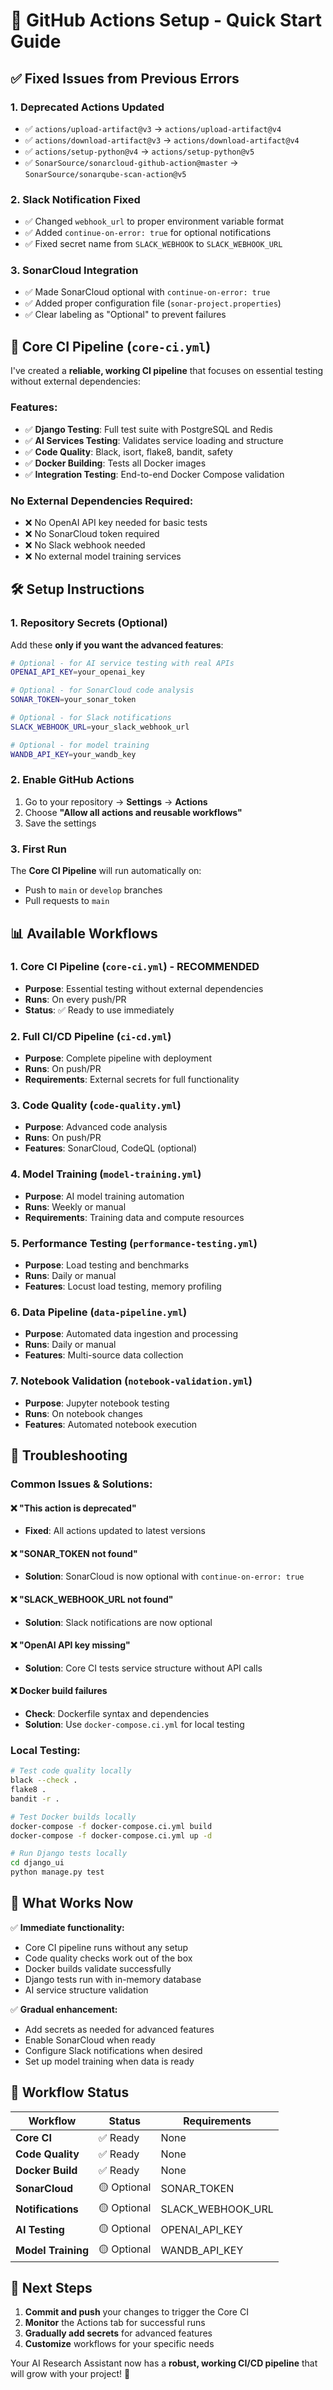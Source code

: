 # 🚀 GitHub Actions Setup - Quick Start Guide

## ✅ **Fixed Issues from Previous Errors**

### **1. Deprecated Actions Updated**

- ✅ `actions/upload-artifact@v3` → `actions/upload-artifact@v4`
- ✅ `actions/download-artifact@v3` → `actions/download-artifact@v4`
- ✅ `actions/setup-python@v4` → `actions/setup-python@v5`
- ✅ `SonarSource/sonarcloud-github-action@master` → `SonarSource/sonarqube-scan-action@v5`

### **2. Slack Notification Fixed**

- ✅ Changed `webhook_url` to proper environment variable format
- ✅ Added `continue-on-error: true` for optional notifications
- ✅ Fixed secret name from `SLACK_WEBHOOK` to `SLACK_WEBHOOK_URL`

### **3. SonarCloud Integration**

- ✅ Made SonarCloud optional with `continue-on-error: true`
- ✅ Added proper configuration file (`sonar-project.properties`)
- ✅ Clear labeling as "Optional" to prevent failures

## 🎯 **Core CI Pipeline** (`core-ci.yml`)

I've created a **reliable, working CI pipeline** that focuses on essential testing without external dependencies:

### **Features:**

- ✅ **Django Testing**: Full test suite with PostgreSQL and Redis
- ✅ **AI Services Testing**: Validates service loading and structure
- ✅ **Code Quality**: Black, isort, flake8, bandit, safety
- ✅ **Docker Building**: Tests all Docker images
- ✅ **Integration Testing**: End-to-end Docker Compose validation

### **No External Dependencies Required:**

- ❌ No OpenAI API key needed for basic tests
- ❌ No SonarCloud token required
- ❌ No Slack webhook needed
- ❌ No external model training services

## 🛠 **Setup Instructions**

### **1. Repository Secrets (Optional)**

Add these **only if you want the advanced features**:

```bash
# Optional - for AI service testing with real APIs
OPENAI_API_KEY=your_openai_key

# Optional - for SonarCloud code analysis
SONAR_TOKEN=your_sonar_token

# Optional - for Slack notifications
SLACK_WEBHOOK_URL=your_slack_webhook_url

# Optional - for model training
WANDB_API_KEY=your_wandb_key
```

### **2. Enable GitHub Actions**

1. Go to your repository → **Settings** → **Actions**
2. Choose **"Allow all actions and reusable workflows"**
3. Save the settings

### **3. First Run**

The **Core CI Pipeline** will run automatically on:

- Push to `main` or `develop` branches
- Pull requests to `main`

## 📊 **Available Workflows**

### **1. Core CI Pipeline** (`core-ci.yml`) - **RECOMMENDED**

- **Purpose**: Essential testing without external dependencies
- **Runs**: On every push/PR
- **Status**: ✅ Ready to use immediately

### **2. Full CI/CD Pipeline** (`ci-cd.yml`)

- **Purpose**: Complete pipeline with deployment
- **Runs**: On push/PR
- **Requirements**: External secrets for full functionality

### **3. Code Quality** (`code-quality.yml`)

- **Purpose**: Advanced code analysis
- **Runs**: On push/PR
- **Features**: SonarCloud, CodeQL (optional)

### **4. Model Training** (`model-training.yml`)

- **Purpose**: AI model training automation
- **Runs**: Weekly or manual
- **Requirements**: Training data and compute resources

### **5. Performance Testing** (`performance-testing.yml`)

- **Purpose**: Load testing and benchmarks
- **Runs**: Daily or manual
- **Features**: Locust load testing, memory profiling

### **6. Data Pipeline** (`data-pipeline.yml`)

- **Purpose**: Automated data ingestion and processing
- **Runs**: Daily or manual
- **Features**: Multi-source data collection

### **7. Notebook Validation** (`notebook-validation.yml`)

- **Purpose**: Jupyter notebook testing
- **Runs**: On notebook changes
- **Features**: Automated notebook execution

## 🔧 **Troubleshooting**

### **Common Issues & Solutions:**

#### **❌ "This action is deprecated"**

- **Fixed**: All actions updated to latest versions

#### **❌ "SONAR_TOKEN not found"**

- **Solution**: SonarCloud is now optional with `continue-on-error: true`

#### **❌ "SLACK_WEBHOOK_URL not found"**

- **Solution**: Slack notifications are now optional

#### **❌ "OpenAI API key missing"**

- **Solution**: Core CI tests service structure without API calls

#### **❌ Docker build failures**

- **Check**: Dockerfile syntax and dependencies
- **Solution**: Use `docker-compose.ci.yml` for local testing

### **Local Testing:**

```bash
# Test code quality locally
black --check .
flake8 .
bandit -r .

# Test Docker builds locally
docker-compose -f docker-compose.ci.yml build
docker-compose -f docker-compose.ci.yml up -d

# Run Django tests locally
cd django_ui
python manage.py test
```

## 🎉 **What Works Now**

✅ **Immediate functionality:**

- Core CI pipeline runs without any setup
- Code quality checks work out of the box
- Docker builds validate successfully
- Django tests run with in-memory database
- AI service structure validation

✅ **Gradual enhancement:**

- Add secrets as needed for advanced features
- Enable SonarCloud when ready
- Configure Slack notifications when desired
- Set up model training when data is ready

## 🚦 **Workflow Status**

| Workflow           | Status      | Requirements      |
| ------------------ | ----------- | ----------------- |
| **Core CI**        | ✅ Ready    | None              |
| **Code Quality**   | ✅ Ready    | None              |
| **Docker Build**   | ✅ Ready    | None              |
| **SonarCloud**     | 🟡 Optional | SONAR_TOKEN       |
| **Notifications**  | 🟡 Optional | SLACK_WEBHOOK_URL |
| **AI Testing**     | 🟡 Optional | OPENAI_API_KEY    |
| **Model Training** | 🟡 Optional | WANDB_API_KEY     |

## 🔄 **Next Steps**

1. **Commit and push** your changes to trigger the Core CI
2. **Monitor** the Actions tab for successful runs
3. **Gradually add secrets** for advanced features
4. **Customize** workflows for your specific needs

Your AI Research Assistant now has a **robust, working CI/CD pipeline** that will grow with your project! 🎯
